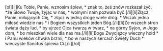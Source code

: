 [ol][li]Ku Tobie, Panie, wznosim śpiew, * znak to, żeś znów rozkazał żyć, *że Słowo Twoje, żyjąc w nas, * wolnymi nam pozwala być.[/li][li]Złącz, Panie, miłujących Cię, * złącz w jedną drogę wiele dróg. * Wszak jedna miłość wiedzie nas * i Bogiem wszystkich jeden Bóg.[/li][li]Ze wszech stron świata dąży lud, * by ujrzeć Ojca twarzą w twarz, * na górny Syjon, w Jego dom, * bo mieszkań wiele dla nas ma.[/li][li]Bogu Zwycięzcy wieczny hołd * i Panu wieków chwała brzmi, * bo w naszych sercach Święty Duch * wieczyste Sanctus śpiewa Ci.[/li][/ol]